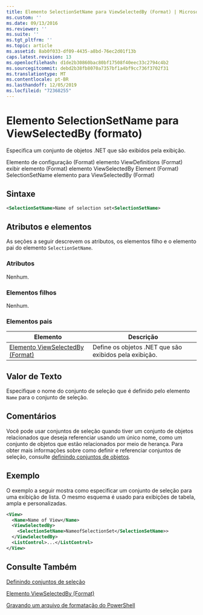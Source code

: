 ```yaml
---
title: Elemento SelectionSetName para ViewSelectedBy (Format) | Microsoft Docs
ms.custom: ''
ms.date: 09/13/2016
ms.reviewer: ''
ms.suite: ''
ms.tgt_pltfrm: ''
ms.topic: article
ms.assetid: 8ab0f033-df09-4435-a8bd-76ec2d01f13b
caps.latest.revision: 13
ms.openlocfilehash: d1de2b30860bac80bf17508f40eec33c2794c4b2
ms.sourcegitcommit: debd2b38fb8070a7357bf1a4bf9cc736f3702f31
ms.translationtype: MT
ms.contentlocale: pt-BR
ms.lasthandoff: 12/05/2019
ms.locfileid: "72368255"
---
```

# <a name="selectionsetname-element-for-viewselectedby-format"></a>Elemento SelectionSetName para ViewSelectedBy (formato)

Especifica um conjunto de objetos .NET que são exibidos pela exibição.

Elemento de configuração (Format) elemento ViewDefinitions (Format) exibir elemento (Format) elemento ViewSelectedBy Element (Format) SelectionSetName elemento para ViewSelectedBy (Format)

## <a name="syntax"></a>Sintaxe

```xml
<SelectionSetName>Name of selection set<SelectionSetName>
```

## <a name="attributes-and-elements"></a>Atributos e elementos

As seções a seguir descrevem os atributos, os elementos filho e o elemento pai do elemento `SelectionSetName`.

### <a name="attributes"></a>Atributos

Nenhum.

### <a name="child-elements"></a>Elementos filhos

Nenhum.

### <a name="parent-elements"></a>Elementos pais

|Elemento|Descrição|
|-------------|-----------------|
|[Elemento ViewSelectedBy (Format)](./viewselectedby-element-format.md)|Define os objetos .NET que são exibidos pela exibição.|

## <a name="text-value"></a>Valor de Texto

Especifique o nome do conjunto de seleção que é definido pelo elemento `Name` para o conjunto de seleção.

## <a name="remarks"></a>Comentários

Você pode usar conjuntos de seleção quando tiver um conjunto de objetos relacionados que deseja referenciar usando um único nome, como um conjunto de objetos que estão relacionados por meio de herança. Para obter mais informações sobre como definir e referenciar conjuntos de seleção, consulte [definindo conjuntos de objetos](./defining-selection-sets.md).

## <a name="example"></a>Exemplo

O exemplo a seguir mostra como especificar um conjunto de seleção para uma exibição de lista. O mesmo esquema é usado para exibições de tabela, ampla e personalizadas.

```xml
<View>
  <Name>Name of View</Name>
  <ViewSelectedBy>
    <SelectionSetName>NameofSelectionSet</SelectionSetName>>
  </ViewSelectedBy>
  <ListControl>...</ListControl>
</View>
```

## <a name="see-also"></a>Consulte Também

[Definindo conjuntos de seleção](./defining-selection-sets.md)

[Elemento ViewSelectedBy (Format)](./viewselectedby-element-format.md)

[Gravando um arquivo de formatação do PowerShell](./writing-a-powershell-formatting-file.md)
